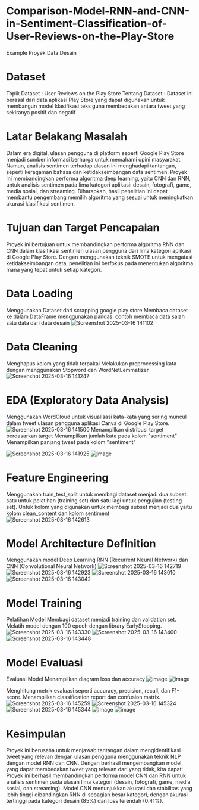 # Comparison-Model-RNN-and-CNN-in-Sentiment-Classification-of-User-Reviews-on-the-Play-Store
Example Proyek Data Desain
# Dataset
Topik Dataset : User Reviews on the Play Store
Tentang Dataset : Dataset ini berasal dari data aplikasi Play Store yang dapat digunakan untuk membangun model klasifikasi teks guna membedakan antara tweet yang sekiranya positif dan negatif

# Latar Belakang Masalah
Dalam era digital, ulasan pengguna di platform seperti Google Play Store menjadi sumber informasi berharga untuk memahami opini masyarakat. Namun, analisis sentimen terhadap ulasan ini menghadapi tantangan, seperti keragaman bahasa dan ketidakseimbangan data sentimen. Proyek ini membandingkan performa algoritma deep learning, yaitu CNN dan RNN, untuk analisis sentimen pada lima kategori aplikasi: desain, fotografi, game, media sosial, dan streaming. Diharapkan, hasil penelitian ini dapat membantu pengembang memilih algoritma yang sesuai untuk meningkatkan akurasi klasifikasi sentimen.

# Tujuan dan Target Pencapaian
Proyek ini bertujuan untuk membandingkan performa algoritma RNN dan CNN dalam klasifikasi sentimen ulasan pengguna dari lima kategori aplikasi di Google Play Store. Dengan menggunakan teknik SMOTE untuk mengatasi ketidakseimbangan data, penelitian ini berfokus pada menentukan algoritma mana yang tepat untuk setiap kategori.

# Data Loading
Menggunakan Dataset dari scrapping google play store
Membaca dataset ke dalam DataFrame menggunakan pandas.
contoh membaca data salah satu data dari data desain
![Screenshot 2025-03-16 141102](https://github.com/user-attachments/assets/2cfa5c22-d2e8-424f-ab55-ee1bdfad1a33)

# Data Cleaning
Menghapus kolom yang tidak terpakai
Melakukan preprocessing kata dengan menggunakan Stopword dan WordNetLemmatizer
![Screenshot 2025-03-16 141247](https://github.com/user-attachments/assets/fd51ee9b-195c-4d12-ac62-ad4a11fea5a1)

# EDA (Exploratory Data Analysis)
Menggunakan WordCloud untuk visualisasi kata-kata yang sering muncul dalam tweet ulasan pengguna aplikasi Canva di Google Play Store.
![Screenshot 2025-03-16 141500](https://github.com/user-attachments/assets/0321e2b6-e2ba-4583-923c-a127638b83f4)
Menampilkan distribusi target berdasarkan target
Menampilkan jumlah kata pada kolom "sentiment"
Menampilkan panjang tweet pada kolom "sentiment"

![Screenshot 2025-03-16 141925](https://github.com/user-attachments/assets/0ac03eae-2c5b-4cf4-98b8-c17af4dee4f9)
![image](https://github.com/user-attachments/assets/ed394a9d-3deb-4d71-b446-5e3095405d6a)

# Feature Engineering
Menggunakan train_test_split untuk membagi dataset menjadi dua subset: satu untuk pelatihan (training set) dan satu lagi untuk pengujian (testing set).
Untuk kolom yang digunakan untuk membagi subset menjadi dua yaitu kolom clean_content dan kolom sentiment
![Screenshot 2025-03-16 142613](https://github.com/user-attachments/assets/f333ddcf-1faa-4ed6-9e01-69154a096f14)

# Model Architecture Definition
Menggunakan model Deep Learning RNN (Recurrent Neural Network) dan CNN (Convolutional Neural Network)
![Screenshot 2025-03-16 142719](https://github.com/user-attachments/assets/bf5d88a8-6600-4a2e-80f0-c812c0bd77be)
![Screenshot 2025-03-16 142923](https://github.com/user-attachments/assets/cb7b0fbd-79ec-49a3-b830-3017449311ea)
![Screenshot 2025-03-16 143010](https://github.com/user-attachments/assets/3ce95c5d-f6cc-40cc-8aa3-3b60f990a891)
![Screenshot 2025-03-16 143042](https://github.com/user-attachments/assets/b42ade4d-49fd-44f8-9730-908e6d5253c8)

# Model Training
Pelatihan Model
Membagi dataset menjadi training dan validation set.
Melatih model dengan 100 epoch dengan library EarlyStopping.
![Screenshot 2025-03-16 143330](https://github.com/user-attachments/assets/aeb77868-5be0-473c-a5b6-dff586087d95)
![Screenshot 2025-03-16 143400](https://github.com/user-attachments/assets/d795d70b-b913-4e11-927e-9345a9988553)
![Screenshot 2025-03-16 143448](https://github.com/user-attachments/assets/0ec3232d-6f26-4ee6-b78d-25fe45be3507)

# Model Evaluasi
Evaluasi Model
Menampilkan diagram loss dan accuracy
![image](https://github.com/user-attachments/assets/94d27783-800f-4003-9830-ad43a2ce6df6)
![image](https://github.com/user-attachments/assets/2ddf8c50-b0db-46b0-a234-447e109dd3a1)

Menghitung metrik evaluasi seperti accuracy, precision, recall, dan F1-score.
Menampilkan classification report dan confusion matrix.
![Screenshot 2025-03-16 145259](https://github.com/user-attachments/assets/9face5ef-ee6e-4c3b-b7f4-71657fceb1fa)
![Screenshot 2025-03-16 145324](https://github.com/user-attachments/assets/abd12375-5247-4bff-9c4c-b62a2fb8d965)
![Screenshot 2025-03-16 145344](https://github.com/user-attachments/assets/c46cb90e-8c51-4d23-a09e-fc11738af24b)
![image](https://github.com/user-attachments/assets/c3d92087-36d6-4da6-aaa0-e9cf7f4e58f8)
![image](https://github.com/user-attachments/assets/dfec800b-6b62-4ccb-b1c3-b221567116b8)

# Kesimpulan 
Proyek ini berusaha untuk menjawab tantangan dalam mengidentifikasi tweet yang relevan dengan ulasan pengguna menggunakan teknik NLP dengan model RNN dan CNN. Dengan berhasil mengembangkan model yang dapat membedakan tweet yang relevan dari yang tidak, kita dapat:
Proyek ini berhasil membandingkan performa model CNN dan RNN untuk analisis sentimen pada ulasan lima kategori (desain, fotografi, game, media sosial, dan streaming). Model CNN menunjukkan akurasi dan stabilitas yang lebih tinggi dibandingkan RNN di sebagian besar kategori, dengan akurasi tertinggi pada kategori desain (85%) dan loss terendah (0.41%).

